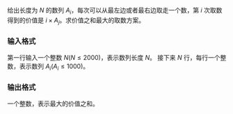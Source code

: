 给出长度为 $N$ 的数列 $A_i$，每次可以从最左边或者最右边取走一个数，第 $i$ 次取数得到的价值是 $i\times A_j$。求价值之和最大的取数方案。

### 输入格式

第一行输入一个整数 $N(N \leq 2000)$，表示数列长度 $N$。
接下来 $N$ 行，每行一个整数，表示数列 $A_i(A_i \leq 1000)$。

### 输出格式

一个整数，表示最大的价值之和。

